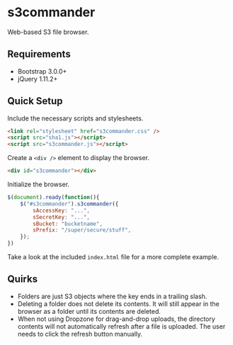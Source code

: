 s3commander
===========

Web-based S3 file browser.

Requirements
------------

* Bootstrap 3.0.0+
* jQuery 1.11.2+

Quick Setup
-----------

Include the necessary scripts and stylesheets.

```html
<link rel="stylesheet" href="s3commander.css" />
<script src="sha1.js"></script>
<script src="s3commander.js"></script>
```

Create a ```<div />``` element to display the browser.

```html
<div id="s3commander"></div>
```

Initialize the browser.

```javascript
$(document).ready(function(){
    $("#s3commander").s3commander({
        sAccessKey: "...",
        sSecretKey: "...",
        sBucket: "bucketname",
        sPrefix: "/super/secure/stuff",
    });
})
```

Take a look at the included ```index.html``` file for a more complete example.

Quirks
------

* Folders are just S3 objects where the key ends in a trailing slash.
* Deleting a folder does not delete its contents. It will still appear in the
  browser as a folder until its contents are deleted.
* When not using Dropzone for drag-and-drop uploads, the directory contents will
  not automatically refresh after a file is uploaded. The user needs to click
  the refresh button manually.
